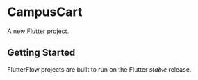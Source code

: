 # CampusCart

A new Flutter project.

## Getting Started

FlutterFlow projects are built to run on the Flutter _stable_ release.
